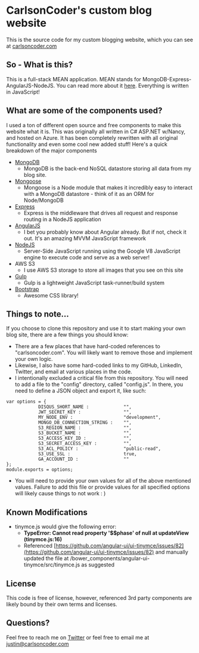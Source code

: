 # CarlsonCoder's custom blog website

This is the source code for my custom blogging website, which you can see at [carlsoncoder.com](http://www.carlsoncoder.com)

## So - What is this?
This is a full-stack MEAN application.  MEAN stands for MongoDB-Express-AngularJS-NodeJS.  You can read more about it [here](http://mean.io/#!/).  Everything is written in JavaScript!

## What are some of the components used?
I used a ton of different open source and free components to make this website what it is.  This was originally all written in C# ASP.NET w/Nancy, and hosted on Azure.  It has been completely rewritten with all original functionality and even some cool new added stuff!  Here's a quick breakdown of the major components
+ [MongoDB](https://www.mongodb.org/)
    +  MongoDB is the back-end NoSQL datastore storing all data from my blog site.
+ [Mongoose](http://mongoosejs.com/)
    +  Mongoose is a Node module that makes it incredibly easy to interact with a MongoDB datastore - think of it as an ORM for Node/MongoDB
+ [Express](http://expressjs.com/)
    + Express is the middleware that drives all request and response routing in a NodeJS application
+ [AngularJS](https://angularjs.org/)
    + I bet you probably know about Angular already.  But if not, check it out.  It's an amazing MVVM JavaScript framework
+ [NodeJS](https://nodejs.org/)
    + Server-Side JavaScript running using the Google V8 JavaScript engine to execute code and serve as a web server!
+ AWS S3
    +  I use AWS S3 storage to store all images that you see on this site
+ [Gulp](http://gulpjs.com/)
    +  Gulp is a lightweight JavaScript task-runner/build system
+ [Bootstrap](http://getbootstrap.com/)
    + Awesome CSS library!


## Things to note...
If you choose to clone this repository and use it to start making your own blog site, there are a few things you should know:

+ There are a few places that have hard-coded references to "carlsoncoder.com".  You will likely want to remove those and implement your own logic.
+ Likewise, I also have some hard-coded links to my GitHub, LinkedIn, Twitter, and email at various places in the code.
+ I intentionally excluded a critical file from this repository.  You will need to add a file to the "config" directory, called "config.js".  In there, you need to define a JSON object and export it, like such:
```
var options = {
            DISQUS_SHORT_NAME :             "",
            JWT_SECRET_KEY :                "",
            MY_NODE_ENV :                   "development",
            MONGO_DB_CONNECTION_STRING :    "",
            S3_REGION_NAME :                "",
            S3_BUCKET_NAME :                "",
            S3_ACCESS_KEY_ID :              "",
            S3_SECRET_ACCESS_KEY :          "",
            S3_ACL_POLICY :                 "public-read",
            S3_USE_SSL :                    true,
            GA_ACCOUNT_ID :                 ""
};
module.exports = options;
```
+ You will need to provide your own values for all of the above mentioned values.  Failure to add this file or provide values for all specified options will likely cause things to not work : )

## Known Modifications
+ tinymce.js would give the following error:
    + **TypeError: Cannot read property '$$phase' of null at updateView (tinymce.js:16)**
    + Referenced [https://github.com/angular-ui/ui-tinymce/issues/82](https://github.com/angular-ui/ui-tinymce/issues/82) and manually updated the file at /bower_components/angular-ui-tinymce/src/tinymce.js as suggested
    
## License
This code is free of license, however, referenced 3rd party components are likely bound by their own terms and licenses.

## Questions?
Feel free to reach me on [Twitter](https://twitter.com/carlsoncoder) or feel free to email me at [justin@carlsoncoder.com](mailto:justin@carlsoncoder.com)

